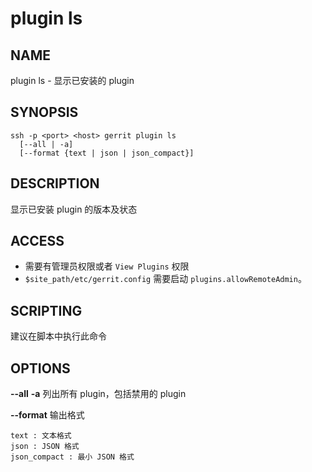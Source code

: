 # plugin ls

## NAME
plugin ls - 显示已安装的 plugin

## SYNOPSIS
```
ssh -p <port> <host> gerrit plugin ls
  [--all | -a]
  [--format {text | json | json_compact}]
```

## DESCRIPTION
显示已安装 plugin 的版本及状态

## ACCESS
* 需要有管理员权限或者 `View Plugins` 权限
* `$site_path/etc/gerrit.config` 需要启动 `plugins.allowRemoteAdmin`。

## SCRIPTING
建议在脚本中执行此命令

## OPTIONS
**--all**
**-a**
	列出所有 plugin，包括禁用的 plugin

**--format**
	输出格式

```
text : 文本格式
json : JSON 格式
json_compact : 最小 JSON 格式
```

